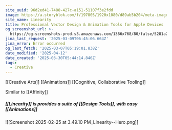 ```yaml
---
site_uuid: 96d2ed41-7488-427c-a151-51107f3e2fdd
image: https://a.storyblok.com/f/197805/1920x1080/d89ab5b204/meta-image-curve.png
site_name: Linearity
title: Professional Vector Design & Animation Tools for Apple Devices | Linearity
og_screenshot_url: >-
  https://og-screenshots-prod.s3.amazonaws.com/1366x768/80/false/5281a2db746af1a387b686868a974a8571bb76db20d7ba7bae522db749c25589.jpeg
jina_last_request: '2025-03-09T06:45:06.664Z'
jina_error: Error occurred
og_last_fetch: '2025-03-07T05:19:01.838Z'
date_modified: '2025-04-12'
date_created: '2025-03-30T05:44:14.846Z'
tags:
  - Creative
---
```











[[Creative Arts]]
[[Animations]]
[[Cognitive, Collaborative Tooling]]

Similar to [[Affinity]]

##### [[Linearity]] is provides a suite of [[Design Tools]], with easy [[Animations]]
![[Screenshot 2025-02-25 at 3.49.10 PM_Linearity--Hero.png]]
